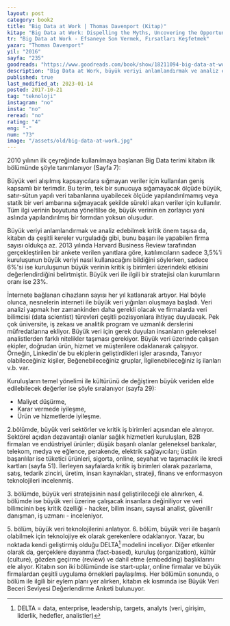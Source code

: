 ```yaml
---
layout: post  
category: book2  
title: "Big Data at Work | Thomas Davenport (Kitap)"  
kitap: "Big Data at Work: Dispelling the Myths, Uncovering the Opportunities"
tr: "Big Data at Work - Efsaneye Son Vermek, Fırsatları Keşfetmek"
yazar: "Thomas Davenport"  
yil: "2016"  
sayfa: "235"  
goodreads: "https://www.goodreads.com/book/show/18211094-big-data-at-work"
description: "Big Data at Work, büyük veriyi anlamlandırmak ve analiz edebilmek için çeşitli ipuçları veriyor."
published: true
last_modified_at: 2023-01-14
posted: 2017-10-21
tag: "teknoloji"
instagram: "no"
insta: "no"
reread: "no"
rating: "4"
eng: "-"
num: "73"
image: "/assets/old/big-data-at-work.jpg"
---
```


2010 yılının ilk çeyreğinde kullanılmaya başlanan Big Data terimi kitabın ilk bölümünde şöyle tanımlanıyor (Sayfa 7):  
  
Büyük veri alışılmış kapsayıcılara sığmayan veriler için kullanılan geniş kapsamlı bir terimdir. Bu terim, tek bir sunucuya sığamayacak ölçüde büyük, satır-sütun yapılı veri tabanlarına uyabilecek ölçüde yapılandırılmamış veya statik bir veri ambarına sığmayacak şekilde sürekli akan veriler için kullanılır. Tüm ilgi verinin boyutuna yöneltilse de, büyük verinin en zorlayıcı yani aslında yapılandırılmış bir formdan yoksun oluşudur.  
  
Büyük veriyi anlamlandırmak ve analiz edebilmek kritik önem taşısa da, kitabın da çeşitli kereler vurguladığı gibi, bunu başarı ile yapabilen firma sayısı oldukça az. 2013 yılında Harvard Business Review tarafından gerçekleştirilen bir ankete verilen yanıtlara göre, katılımcıların sadece 3,5%'i kuruluşunun büyük veriyi nasıl kullanacağını bildiğini söylerken, sadece 6%'si ise kuruluşunun büyük verinin kritik iş birimleri üzerindeki etkisini değerlendirdiğini belirtmiştir. Büyük veri ile ilgili bir stratejisi olan kurumların oranı ise 23%.  
  
İnternete bağlanan cihazların sayısı her yıl katlanarak artıyor. Hal böyle olunca, nesnelerin interneti ile büyük veri yığınları oluşmaya başladı. Veri analizi yapmak her zamankinden daha gerekli olacak ve firmalarda veri bilimcisi (data scientist) türevleri çeşitli pozisyonlara ihtiyaç duyulacak. Pek çok üniversite, iş zekası ve analitik program ve uzmanlık derslerini müfredatlarına ekliyor. Büyük veri için gerek duyulan insanların geleneksel analistlerden farklı nitelikler taşıması gerekiyor. Büyük veri üzerinde çalışan ekipler, doğrudan ürün, hizmet ve müşterilere odaklanarak çalışıyor. Örneğin, Linkedin'de bu ekiplerin geliştirdikleri işler arasında, Tanıyor olabileceğiniz kişiler, Beğenebileceğiniz gruplar, İlgilenebileceğiniz iş ilanları v.b. var.  
  
Kuruluşların temel yönelimi ile kültürünü de değiştiren büyük veriden elde edilebilecek değerler ise şöyle sıralanıyor (sayfa 29):  
  
- Maliyet düşürme,  
- Karar vermede iyileşme,  
- Ürün ve hizmetlerde iyileşme.  
  
2.bölümde, büyük veri sektörler ve kritik iş birimleri açısından ele alınıyor. Sektörel açıdan dezavantajlı olanlar sağlık hizmetleri kuruluşları, B2B firmaları ve endüstriyel ürünler; düşük başarılı olanlar geleneksel bankalar, telekom, medya ve eğlence, perakende, elektrik sağlayıcıları; üstün başarılılar ise tüketici ürünleri, sigorta, online, seyahat ve taşımacılık ile kredi kartları (sayfa 51). İlerleyen sayfalarda kritik iş birimleri olarak pazarlama, satış, tedarik zinciri, üretim, insan kaynakları, strateji, finans ve enformasyon teknolojileri incelenmiş.  
  
3\. bölümde, büyük veri stratejisinin nasıl geliştirileceği ele alınırken, 4. bölümde ise büyük veri üzerine çalışacak insanlara değiniliyor ve veri bilimcinin beş kritik özelliği - hacker, bilim insanı, sayısal analist, güvenilir danışman, iş uzmanı - inceleniyor.  
  
5\. bölüm, büyük veri teknolojilerini anlatıyor. 6. bölüm, büyük veri ile başarılı olabilmek için teknolojiye ek olarak gerekenlere odaklanıyor. Yazar, bu noktada kendi geliştirmiş olduğu DELTA[^1] modelini inceliyor. Diğer etkenler olarak da, gerçeklere dayanma (fact-based), kuruluş (organization), kültür (culture), gözden geçirme (review) ve dahil etme (embedding) başlıklarını ele alıyor. Kitabın son iki bölümünde ise start-uplar, online firmalar ve büyük firmalardan çeşitli uygulama örnekleri paylaşılmış. Her bölümün sonunda, o bölüm ile ilgili bir eylem planı yer alırken, kitabın ek kısmında ise Büyük Veri Beceri Seviyesi Değerlendirme Anketi bulunuyor.  

[^1]: DELTA = data, enterprise, leadership, targets, analyts (veri, girişim, liderlik, hedefler, analistler)  
